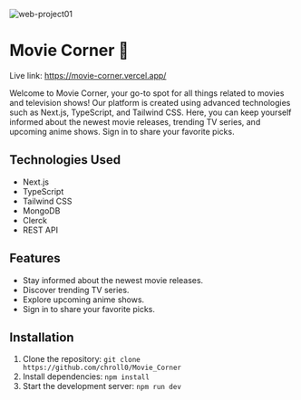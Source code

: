 ![web-project01](https://github.com/chroll0/Movie_Corner/assets/89222386/6975e0ac-34bd-4d90-9391-246a56c35209)

# Movie Corner 🍿

Live link: https://movie-corner.vercel.app/

Welcome to Movie Corner, your go-to spot for all things related to movies and television shows! Our platform is created using advanced technologies such as Next.js, TypeScript, and Tailwind CSS. Here, you can keep yourself informed about the newest movie releases, trending TV series, and upcoming anime shows. Sign in to share your favorite picks.

## Technologies Used
- Next.js
- TypeScript
- Tailwind CSS
- MongoDB
- Clerck
- REST API

## Features
- Stay informed about the newest movie releases.
- Discover trending TV series.
- Explore upcoming anime shows.
- Sign in to share your favorite picks.

## Installation
1. Clone the repository: `git clone https://github.com/chroll0/Movie_Corner`
2. Install dependencies: `npm install`
3. Start the development server: `npm run dev`

